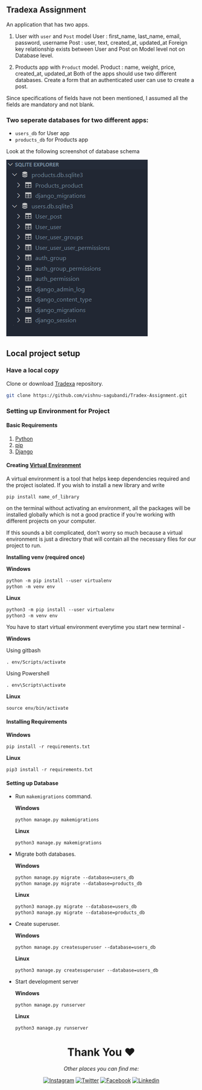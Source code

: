 ## Tradexa Assignment

An application that has two apps.

1. User with `user` and `Post` model User : first_name, last_name, email, password, username Post : user, text, created_at, updated_at Foreign key relationship exists between User and Post on Model level not on Database level.

2. Products app with `Product` model. Product : name, weight, price, created_at, updated_at Both of the apps should use two different databases. Create a form that an authenticated user can use to create a post.

Since specifications of fields have not been mentioned, I assumed all the fields are mandatory and not blank.

### Two seperate databases for two different apps:

- `users_db` for User app
- `products_db` for Products app

Look at the following screenshot of database schema

![Database](static/databases_ss.png)

## Local project setup

### Have a local copy

Clone or download [Tradexa](https://github.com/vishnu-sagubandi/Tradex-Assignment) repository.

```sh
git clone https://github.com/vishnu-sagubandi/Tradex-Assignment.git
```

### Setting up Environment for Project

#### Basic Requirements

1. [Python](https://www.python.org/downloads/)
2. [pip](https://pip.pypa.io/en/stable/installation/)
3. [Django](https://www.djangoproject.com/download/)

#### Creating [Virtual Environment](https://docs.python.org/3/library/venv.html)

A virtual environment is a tool that helps keep dependencies required and the project isolated. If you wish to install a new library and write

```
pip install name_of_library
```

on the terminal without activating an environment, all the packages will be installed globally which is not a good practice if you’re working with different projects on your computer.

If this sounds a bit complicated, don’t worry so much because a virtual environment is just a directory that will contain all the necessary files for our project to run.

**Installing venv (required once)**

**Windows**

```
python -m pip install --user virtualenv
python -m venv env
```

**Linux**

```
python3 -m pip install --user virtualenv
python3 -m venv env
```

You have to start virtual environment everytime you start new terminal -

**Windows**

Using gitbash

```
. env/Scripts/activate
```

Using Powershell

```
. env\Scripts\activate
```

**Linux**

```
source env/bin/activate
```

#### Installing Requirements

**Windows**

```
pip install -r requirements.txt
```

**Linux**

```
pip3 install -r requirements.txt
```

#### Setting up Database

- Run `makemigrations` command.

  **Windows**

  ```
  python manage.py makemigrations
  ```

  **Linux**

  ```
  python3 manage.py makemigrations
  ```

- Migrate both databases.

  **Windows**

  ```
  python manage.py migrate --database=users_db
  python manage.py migrate --database=products_db
  ```

  **Linux**

  ```
  python3 manage.py migrate --database=users_db
  python3 manage.py migrate --database=products_db
  ```

- Create superuser.

  **Windows**

  ```
  python manage.py createsuperuser --database=users_db
  ```

  **Linux**

  ```
  python3 manage.py createsuperuser --database=users_db
  ```

- Start development server

  **Windows**

  ```
  python manage.py runserver
  ```

  **Linux**

  ```
  python3 manage.py runserver
  ```

#

<div align="center">
<h1>Thank You ❤️</h1>
<i>Other places you can find me:</i><br>

[![Instagram](https://img.shields.io/badge/Instagram-%23E4405F.svg?style=for-the-badge&logo=Instagram&logoColor=white)](https://www.instagram.com/vishnu_107/)
[![Twitter](https://img.shields.io/badge/twitter-%231DA1F2.svg?style=for-the-badge&logo=Twitter&logoColor=white)](https://twitter.com/Vishnu80305467)
[![Facebook](https://img.shields.io/badge/Facebook-%231877F2.svg?style=for-the-badge&logo=Facebook&logoColor=white)](https://www.facebook.com/vishnu.sagubandi/)
[![Linkedin](https://img.shields.io/badge/Linkedin-%231877F2.svg?style=for-the-badge&logo=Linkedin&logoColor=white)](https://www.linkedin.com/in/vishnu-murthy-sagubandi-72022a191/)

</div>
